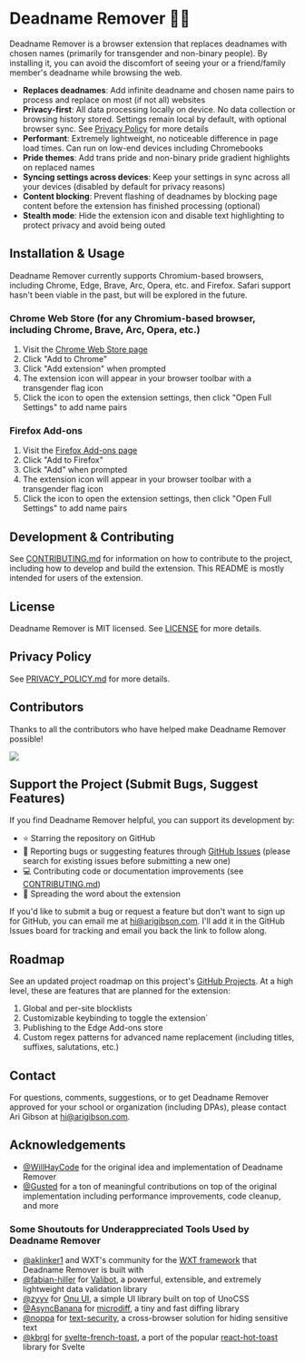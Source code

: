 # Deadname Remover 🏳️‍⚧️

Deadname Remover is a browser extension that replaces deadnames with chosen names (primarily for transgender and non-binary people). By installing it, you can avoid the discomfort of seeing your or a friend/family member's deadname while browsing the web.

- **Replaces deadnames**: Add infinite deadname and chosen name pairs to process and replace on most (if not all) websites
- **Privacy-first**: All data processing locally on device. No data collection or browsing history stored. Settings remain local by default, with optional browser sync. See [Privacy Policy](./PRIVACY_POLICY.md) for more details
- **Performant**: Extremely lightweight, no noticeable difference in page load times. Can run on low-end devices including Chromebooks
- **Pride themes**: Add trans pride and non-binary pride gradient highlights on replaced names
- **Syncing settings across devices**: Keep your settings in sync across all your devices (disabled by default for privacy reasons)
- **Content blocking**: Prevent flashing of deadnames by blocking page content before the extension has finished processing (optional)
- **Stealth mode**: Hide the extension icon and disable text highlighting to protect privacy and avoid being outed

## Installation & Usage

Deadname Remover currently supports Chromium-based browsers, including Chrome, Edge, Brave, Arc, Opera, etc. and Firefox. Safari support hasn't been viable in the past, but will be explored in the future.

### Chrome Web Store (for any Chromium-based browser, including Chrome, Brave, Arc, Opera, etc.)

1. Visit the [Chrome Web Store page](https://chromewebstore.google.com/detail/deadname-remover/cceilgmnkeijahkehfcgfalepihfbcag)
2. Click "Add to Chrome"
3. Click "Add extension" when prompted
4. The extension icon will appear in your browser toolbar with a transgender flag icon
5. Click the icon to open the extension settings, then click "Open Full Settings" to add name pairs

### Firefox Add-ons

1. Visit the [Firefox Add-ons page](https://addons.mozilla.org/en-US/firefox/addon/deadname-remover/)
2. Click "Add to Firefox"
3. Click "Add" when prompted
4. The extension icon will appear in your browser toolbar with a transgender flag icon
5. Click the icon to open the extension settings, then click "Open Full Settings" to add name pairs

## Development & Contributing

See [CONTRIBUTING.md](./CONTRIBUTING.md) for information on how to contribute to the project, including how to develop and build the extension. This README is mostly intended for users of the extension.

## License

Deadname Remover is MIT licensed. See [LICENSE](./LICENSE) for more details.

## Privacy Policy

See [PRIVACY_POLICY.md](./PRIVACY_POLICY.md) for more details.

## Contributors

Thanks to all the contributors who have helped make Deadname Remover possible!

<a href="https://github.com/arimgibson/deadname-remover/graphs/contributors">
  <img src="https://contrib.rocks/image?repo=arimgibson/deadname-remover" />
</a>

## Support the Project (Submit Bugs, Suggest Features)

If you find Deadname Remover helpful, you can support its development by:
- ⭐ Starring the repository on GitHub
- 🐛 Reporting bugs or suggesting features through [GitHub Issues](https://github.com/arimgibson/deadname-remover/issues) (please search for existing issues before submitting a new one)
- 💻 Contributing code or documentation improvements (see [CONTRIBUTING.md](./CONTRIBUTING.md))
- 📢 Spreading the word about the extension

If you'd like to submit a bug or request a feature but don't want to sign up for GitHub, you can email me at [hi@arigibson.com](mailto:hi@arigibson.com). I'll add it in the GitHub Issues board for tracking and email you back the link to follow along.

## Roadmap

See an updated project roadmap on this project's [GitHub Projects](https://github.com/arimgibson/Deadname-Remover/projects). At a high level, these are features that are planned for the extension:
1. Global and per-site blocklists
2. Customizable keybinding to toggle the extension`
3. Publishing to the Edge Add-ons store
4. Custom regex patterns for advanced name replacement (including titles, suffixes, salutations, etc.)


## Contact

For questions, comments, suggestions, or to get Deadname Remover approved for your school or organization (including DPAs), please contact Ari Gibson at [hi@arigibson.com](mailto:hi@arigibson.com).

## Acknowledgements

- [@WillHayCode](https://github.com/willhaycode) for the original idea and implementation of Deadname Remover
- [@Gusted](https://github.com/gusted) for a ton of meaningful contributions on top of the original implementation including performance improvements, code cleanup, and more

### Some Shoutouts for Underappreciated Tools Used by Deadname Remover

- [@aklinker1](https://github.com/aklinker1) and WXT's community for the [WXT framework](https://github.com/WXT-Community/WXT) that Deadname Remover is built with
- [@fabian-hiller](https://github.com/fabian-hiller) for [Valibot](https://github.com/fabian-hiller/valibot), a powerful, extensible, and extremely lightweight data validation library
- [@zyyv](https://github.com/zyyv) for [Onu UI](https://github.com/onu-ui/onu-ui), a simple UI library built on top of UnoCSS
- [@AsyncBanana](https://github.com/AsyncBanana) for [microdiff](https://github.com/AsyncBanana/microdiff), a tiny and fast diffing library
- [@noppa](https://github.com/noppa) for [text-security](https://github.com/noppa/text-security), a cross-browser solution for hiding sensitive text
- [@kbrgl](https://github.com/kbrgl) for [svelte-french-toast](https://github.com/kbrgl/svelte-french-toast), a port of the popular [react-hot-toast](https://github.com/timolins/react-hot-toast) library for Svelte

